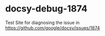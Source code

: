 # docsy-debug-1874
Test Site for diagnosing the issue in https://github.com/google/docsy/issues/1874
